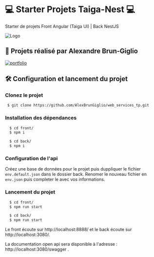 
# 💻 Starter Projets Taiga-Nest 💻

Starter de projets Front Angular (Taiga UI) | Back NestJS


![Logo](https://media.discordapp.net/attachments/937712693245276202/951439956792975440/taiga-nest.png)


## 🔗 Projets réalisé par Alexandre Brun-Giglio
[![portfolio](https://img.shields.io/badge/my_portfolio-000?style=for-the-badge&logo=ko-fi&logoColor=white)](https://alexandrebrungiglio.fr/)

## 🛠️ Configuration et lancement du projet

### Clonez le projet 

```bash
 $ git clone https://github.com/AlexBrunGiglio/web_services_tp.git
```

### Installation des dépendances 

```bash
  $ cd front/
  $ npm i

  $ cd back/
  $ npm i
```

### Configuration de l'api 

Créez une base de données pour le projet puis duppliquer le fichier `env.default.json` dans le dossier back. 
Renomer le nouveau fichier en `env.json` puis completer le avec vos informations. 

### Lancement du projet 
```bash
  $ cd front/
  $ npm run start

  $ cd back/
  $ npm run start
```

Le front écoute sur http://localhost:8888/ et le back écoute sur http://localhost:3080/.

La documentation open api sera disponible à l'adresse : http://localhost:3080/swagger .
